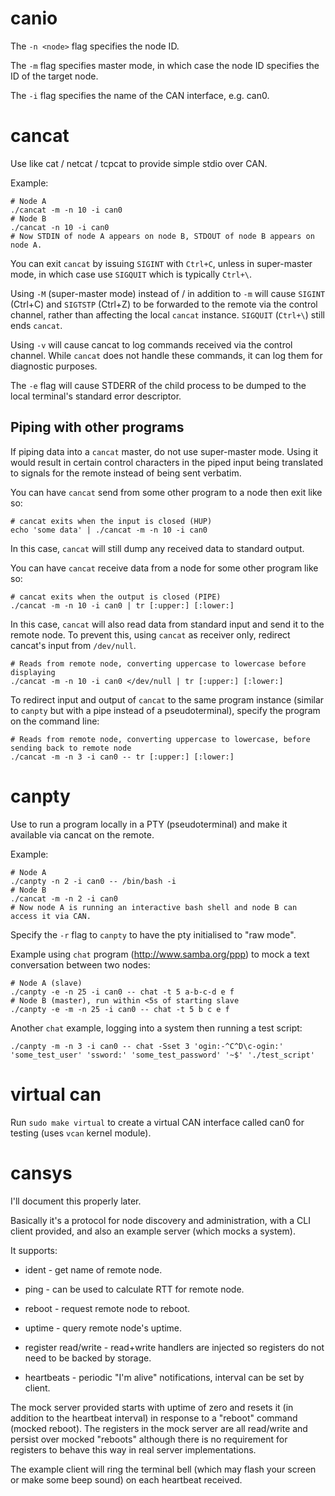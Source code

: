 canio
=====

The `-n <node>` flag specifies the node ID.

The `-m` flag specifies master mode, in which case the node ID specifies the ID of the target node.

The `-i` flag specifies the name of the CAN interface, e.g. can0.


cancat
======

Use like cat / netcat / tcpcat to provide simple stdio over CAN.

Example:

    # Node A
    ./cancat -m -n 10 -i can0
    # Node B
    ./cancat -n 10 -i can0
    # Now STDIN of node A appears on node B, STDOUT of node B appears on node A.

You can exit `cancat` by issuing `SIGINT` with `Ctrl+C`, unless in super-master mode, in which case use `SIGQUIT` which is typically `Ctrl+\`.

Using `-M` (super-master mode) instead of / in addition to `-m` will cause `SIGINT` (Ctrl+C) and `SIGTSTP` (Ctrl+Z) to be forwarded to the remote via the control channel, rather than affecting the local `cancat` instance.  `SIGQUIT` (`Ctrl+\`) still ends `cancat`.

Using `-v` will cause cancat to log commands received via the control channel.
While `cancat` does not handle these commands, it can log them for diagnostic purposes.

The `-e` flag will cause STDERR of the child process to be dumped to the local
terminal's standard error descriptor.


Piping with other programs
--------------------------

If piping data into a `cancat` master, do not use super-master mode.  Using it would result in certain control characters in the piped input being translated to signals for the remote instead of being sent verbatim.


You can have `cancat` send from some other program to a node then exit like so:

	# cancat exits when the input is closed (HUP)
	echo 'some data' | ./cancat -m -n 10 -i can0

In this case, `cancat` will still dump any received data to standard output.


You can have `cancat` receive data from a node for some other program like so:

	# cancat exits when the output is closed (PIPE)
	./cancat -m -n 10 -i can0 | tr [:upper:] [:lower:]

In this case, `cancat` will also read data from standard input and send it to the remote node.
To prevent this, using `cancat` as receiver only, redirect cancat's input from `/dev/null`.

	# Reads from remote node, converting uppercase to lowercase before displaying
	./cancat -m -n 10 -i can0 </dev/null | tr [:upper:] [:lower:]


To redirect input and output of `cancat` to the same program instance (similar to `canpty` but with a pipe instead of a pseudoterminal), specify the program on the command line:

	# Reads from remote node, converting uppercase to lowercase, before sending back to remote node
	./cancat -m -n 3 -i can0 -- tr [:upper:] [:lower:]


canpty
======

Use to run a program locally in a PTY (pseudoterminal) and make it available via cancat on the remote.

Example:

    # Node A
    ./canpty -n 2 -i can0 -- /bin/bash -i
    # Node B
    ./cancat -m -n 2 -i can0
    # Now node A is running an interactive bash shell and node B can access it via CAN.


Specify the `-r` flag to `canpty` to have the pty initialised to "raw mode".


Example using `chat` program (http://www.samba.org/ppp) to mock a text conversation between two nodes:

	# Node A (slave)
	./canpty -e -n 25 -i can0 -- chat -t 5 a-b-c-d e f
	# Node B (master), run within <5s of starting slave
	./canpty -e -m -n 25 -i can0 -- chat -t 5 b c e f


Another `chat` example, logging into a system then running a test script:

	./canpty -m -n 3 -i can0 -- chat -Sset 3 'ogin:-^C^D\c-ogin:' 'some_test_user' 'ssword:' 'some_test_password' '~$' './test_script'


virtual can
===========

Run `sudo make virtual` to create a virtual CAN interface called can0 for testing (uses `vcan` kernel module).


cansys
======

I'll document this properly later.

Basically it's a protocol for node discovery and administration, with a CLI client provided, and also an example server (which mocks a system).

It supports:

 * ident - get name of remote node.

 * ping - can be used to calculate RTT for remote node.

 * reboot - request remote node to reboot.

 * uptime - query remote node's uptime.

 * register read/write - read+write handlers are injected so registers do not need to be backed by storage.

 * heartbeats - periodic "I'm alive" notifications, interval can be set by client.

The mock server provided starts with uptime of zero and resets it (in addition to the heartbeat interval) in response to a "reboot" command (mocked reboot).
The registers in the mock server are all read/write and persist over mocked "reboots" although there is no requirement for registers to behave this way in real server implementations.

The example client will ring the terminal bell (which may flash your screen or make some beep sound) on each heartbeat received.
